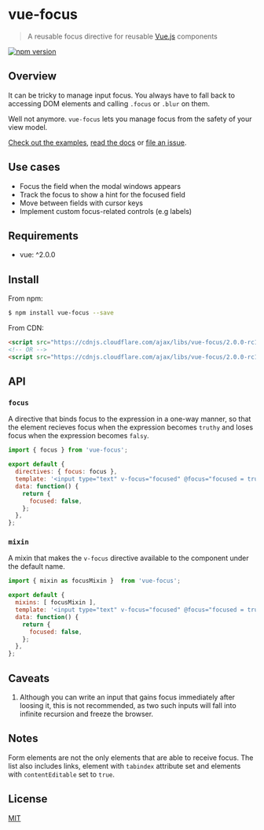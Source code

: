 # vue-focus

> A reusable focus directive for reusable [Vue.js](https://github.com/vuejs/vue) components

[![npm version](https://img.shields.io/npm/v/vue-focus.svg)](https://www.npmjs.com/package/vue-focus)

## Overview

It can be tricky to manage input focus. You always have to fall back to accessing DOM elements and calling `.focus` or `.blur` on them.

Well not anymore. `vue-focus` lets you manage focus from the safety of your view model.

[Check out the examples](https://jsfiddle.net/simplesmiler/k5vxp69o/), [read the docs](#api) or [file an issue](https://github.com/simplesmiler/vue-focus/issues).

## Use cases

- Focus the field when the modal windows appears
- Track the focus to show a hint for the focused field
- Move between fields with cursor keys
- Implement custom focus-related controls (e.g labels)

## Requirements

- vue: ^2.0.0

## Install

From npm:

``` sh
$ npm install vue-focus --save
```

From CDN:

``` html
<script src="https://cdnjs.cloudflare.com/ajax/libs/vue-focus/2.0.0-rc1/vue-focus.js"></script>
<!-- OR -->
<script src="https://cdnjs.cloudflare.com/ajax/libs/vue-focus/2.0.0-rc1/vue-focus.min.js"></script>
```

## API

### `focus`

A directive that binds focus to the expression in a one-way manner, so that the element recieves focus when the expression becomes `truthy` and loses focus when the expression becomes `falsy`.

``` js
import { focus } from 'vue-focus';

export default {
  directives: { focus: focus },
  template: '<input type="text" v-focus="focused" @focus="focused = true" @blur="focused = false">',
  data: function() {
    return {
      focused: false,
    };
  },
};
```

### `mixin`

A mixin that makes the `v-focus` directive available to the component under the default name.

``` js
import { mixin as focusMixin }  from 'vue-focus';

export default {
  mixins: [ focusMixin ],
  template: '<input type="text" v-focus="focused" @focus="focused = true" @blur="focused = false">',
  data: function() {
    return {
      focused: false,
    };
  },
};
```

## Caveats

1. Although you can write an input that gains focus immediately after loosing it, this is not recommended, as two such inputs will fall into infinite recursion and freeze the browser.

## Notes

Form elements are not the only elements that are able to receive focus. The list also includes links, element with `tabindex` attribute set and elements with `contentEditable` set to `true`.

## License

[MIT](https://opensource.org/licenses/MIT)
